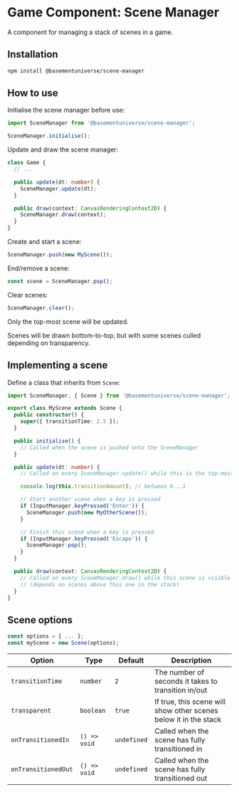 # Game Component: Scene Manager

A component for managing a stack of scenes in a game.

## Installation

```bash
npm install @basementuniverse/scene-manager
```

## How to use

Initialise the scene manager before use:

```ts
import SceneManager from '@basementuniverse/scene-manager';

SceneManager.initialise();
```

Update and draw the scene manager:
```ts
class Game {
  // ...

  public update(dt: number) {
    SceneManager.update(dt);
  }

  public draw(context: CanvasRenderingContext2D) {
    SceneManager.draw(context);
  }
}
```

Create and start a scene:

```ts
SceneManager.push(new MyScene());
```

End/remove a scene:

```ts
const scene = SceneManager.pop();
```

Clear scenes:

```ts
SceneManager.clear();
```

Only the top-most scene will be updated.

Scenes will be drawn bottom-to-top, but with some scenes culled depending on transparency.

## Implementing a scene

Define a class that inherits from `Scene`:

```ts
import SceneManager, { Scene } from '@basementuniverse/scene-manager';

export class MyScene extends Scene {
  public constructor() {
    super({ transitionTime: 2.5 });
  }

  public initialise() {
    // Called when the scene is pushed onto the SceneManager
  }

  public update(dt: number) {
    // Called on every SceneManager.update() while this is the top-most scene

    console.log(this.transitionAmount); // between 0...1

    // Start another scene when a key is pressed
    if (InputManager.keyPressed('Enter')) {
      SceneManager.push(new MyOtherScene());
    }

    // Finish this scene when a key is pressed
    if (InputManager.keyPressed('Escape')) {
      SceneManager.pop();
    }
  }

  public draw(context: CanvasRenderingContext2D) {
    // Called on every SceneManager.draw() while this scene is visible
    // (depends on scenes above this one in the stack)
  }
}
```

## Scene options

```ts
const options = { ... };
const myScene = new Scene(options);
```

| Option | Type | Default | Description |
| --- | --- | --- | --- |
| `transitionTime` | `number` | `2` | The number of seconds it takes to transition in/out |
| `transparent` | `boolean` | `true` | If true, this scene will show other scenes below it in the stack |
| `onTransitionedIn` | `() => void` | `undefined` | Called when the scene has fully transitioned in |
| `onTransitionedOut` | `() => void` | `undefined` | Called when the scene has fully transitioned out |
